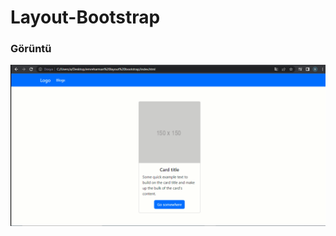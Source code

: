 # <h1>Layout-Bootstrap</h1>
<h3>Görüntü</h3>
<img src="https://github.com/msdgn/Layout-Bootstrap-/blob/main/Layout%20Bootstrap.gif"/>
